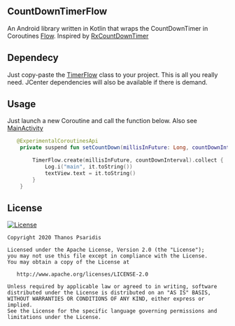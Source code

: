CountDownTimerFlow
-----------

An Android library written in Kotlin that wraps the CountDownTimer in Coroutines [Flow](https://github.com/Kotlin/kotlinx.coroutines/blob/master/kotlinx-coroutines-core/common/src/flow/Flow.kt).
Inspired by [RxCountDownTimer](https://github.com/wardellbagby/RxCountDownTimer)

Dependecy
-----------

Just copy-paste the [TimerFlow](https://github.com/ThanosFisherman/CountDownTimerFlow/blob/master/countdowntimerflow/src/main/java/io/github/thanosfisherman/countdowntimerflow/TimerFlow.kt) class to your project. This is all you really need. JCenter dependencies will also be available if there is demand.

Usage
------

Just launch a new Coroutine and call the function below. Also see [MainActivity][1]

```kotlin
   @ExperimentalCoroutinesApi
    private suspend fun setCountDown(millisInFuture: Long, countDownInterval: Long) {

        TimerFlow.create(millisInFuture, countDownInterval).collect {
            Log.i("main", it.toString())
            textView.text = it.toString()
        }
    }
```
License
-------
[![License](https://img.shields.io/badge/license-Apache%202-4EB1BA.svg?style=flat-square)](https://www.apache.org/licenses/LICENSE-2.0.html)

    Copyright 2020 Thanos Psaridis

    Licensed under the Apache License, Version 2.0 (the "License");
    you may not use this file except in compliance with the License.
    You may obtain a copy of the License at

       http://www.apache.org/licenses/LICENSE-2.0

    Unless required by applicable law or agreed to in writing, software
    distributed under the License is distributed on an "AS IS" BASIS,
    WITHOUT WARRANTIES OR CONDITIONS OF ANY KIND, either express or implied.
    See the License for the specific language governing permissions and
    limitations under the License.

[1]: https://github.com/ThanosFisherman/CountDownTimerFlow/blob/master/sample/src/main/java/io/github/thanosfisherman/countdowntimerflow/sample/MainActivity.kt
